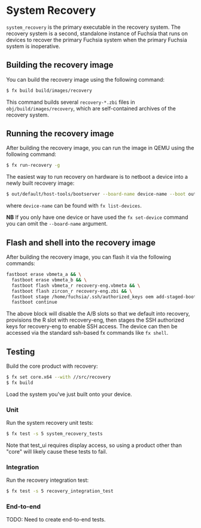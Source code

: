 # System Recovery

`system_recovery` is the primary executable in the recovery system. The recovery
system is a second, standalone instance of Fuchsia that runs on devices to
recover the primary Fuchsia system when the primary Fuchsia system is
inoperative.

## Building the recovery image

You can build the recovery image using the following command:

```sh
$ fx build build/images/recovery
```

This command builds several `recovery-*.zbi` files in
`obj/build/images/recovery`, which are self-contained archives of the
recovery system.

## Running the recovery image

After building the recovery image, you can run the image in QEMU using the
following command:

```sh
$ fx run-recovery -g
```

The easiest way to run recovery on hardware is to netboot a device into a newly
built recovery image:

```sh
$ out/default/host-tools/bootserver --board-name device-name --boot out/default/obj/build/images/recovery/recovery-eng/recovery-eng.zbi
```
where `device-name` can be found with `fx list-devices`.

**NB** If you only have one device or have used the `fx set-device` command
you can omit the `--board-name` argument.

## Flash and shell into the recovery image

After building the recovery image, you can flash it via the following commands:

```sh
fastboot erase vbmeta_a && \
  fastboot erase vbmeta_b && \
  fastboot flash vbmeta_r recovery-eng.vbmeta && \
  fastboot flash zircon_r recovery-eng.zbi && \
  fastboot stage /home/fuchsia/.ssh/authorized_keys oem add-staged-bootloader-file ssh.authorized_keys && \
  fastboot continue
```

The above block will disable the A/B slots so that we default into recovery,
provisions the R slot with recovery-eng, then stages the SSH authorized keys for
recovery-eng to enable SSH access. The device can then be accessed via the
standard ssh-based fx commands like `fx shell`.

## Testing

Build the core product with recovery:

```sh
$ fx set core.x64 --with //src/recovery
$ fx build
```

Load the system you've just built onto your device.

### Unit

Run the system recovery unit tests:

```sh
$ fx test -s 5 system_recovery_tests
```

Note that test_ui requires display access, so using a product other than "core"
will likely cause these tests to fail.

### Integration

Run the recovery integration test:

```sh
$ fx test -s 5 recovery_integration_test
```

### End-to-end

TODO: Need to create end-to-end tests.
